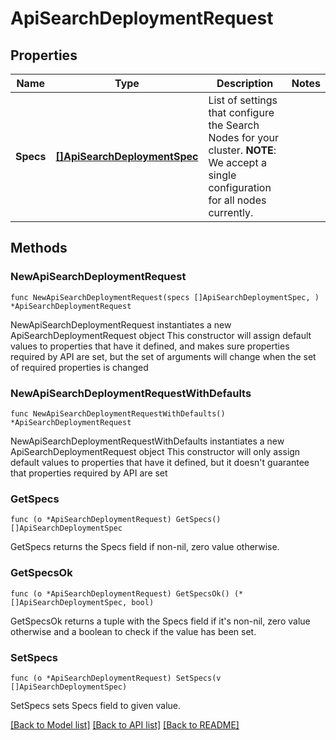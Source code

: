 # ApiSearchDeploymentRequest

## Properties

Name | Type | Description | Notes
------------ | ------------- | ------------- | -------------
**Specs** | [**[]ApiSearchDeploymentSpec**](ApiSearchDeploymentSpec.md) | List of settings that configure the Search Nodes for your cluster.  **NOTE**: We accept a single configuration for all nodes currently. | 

## Methods

### NewApiSearchDeploymentRequest

`func NewApiSearchDeploymentRequest(specs []ApiSearchDeploymentSpec, ) *ApiSearchDeploymentRequest`

NewApiSearchDeploymentRequest instantiates a new ApiSearchDeploymentRequest object
This constructor will assign default values to properties that have it defined,
and makes sure properties required by API are set, but the set of arguments
will change when the set of required properties is changed

### NewApiSearchDeploymentRequestWithDefaults

`func NewApiSearchDeploymentRequestWithDefaults() *ApiSearchDeploymentRequest`

NewApiSearchDeploymentRequestWithDefaults instantiates a new ApiSearchDeploymentRequest object
This constructor will only assign default values to properties that have it defined,
but it doesn't guarantee that properties required by API are set

### GetSpecs

`func (o *ApiSearchDeploymentRequest) GetSpecs() []ApiSearchDeploymentSpec`

GetSpecs returns the Specs field if non-nil, zero value otherwise.

### GetSpecsOk

`func (o *ApiSearchDeploymentRequest) GetSpecsOk() (*[]ApiSearchDeploymentSpec, bool)`

GetSpecsOk returns a tuple with the Specs field if it's non-nil, zero value otherwise
and a boolean to check if the value has been set.

### SetSpecs

`func (o *ApiSearchDeploymentRequest) SetSpecs(v []ApiSearchDeploymentSpec)`

SetSpecs sets Specs field to given value.


[[Back to Model list]](../README.md#documentation-for-models) [[Back to API list]](../README.md#documentation-for-api-endpoints) [[Back to README]](../README.md)


